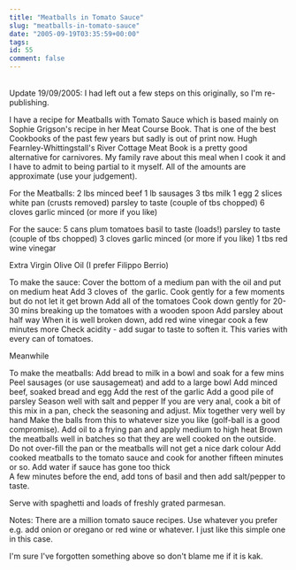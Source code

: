 ```yaml
---
title: "Meatballs in Tomato Sauce"
slug: "meatballs-in-tomato-sauce"
date: "2005-09-19T03:35:59+00:00"
tags:
id: 55
comment: false
---
```


<div style="clear: both;">&nbsp;</div>
Update 19/09/2005: I had left out a few steps on this originally, so I'm re-publishing.

I have a recipe for Meatballs with Tomato Sauce which is based mainly on Sophie Grigson's recipe in her  Meat Course  Book. That is one of the best Cookbooks of the past few years but sadly is out of print now. Hugh Fearnley-Whittingstall's  River Cottage Meat Book  is a pretty good alternative for carnivores. My family rave about this meal when I cook it and I have to admit to being partial to it myself. All of the amounts are approximate (use your judgement).

For the Meatballs:
2 lbs minced beef
1 lb sausages
3 tbs milk
1 egg
2 slices white pan (crusts removed)
parsley to taste  (couple of tbs chopped)
6 cloves garlic minced (or more if you like)

For the sauce:
5 cans plum tomatoes
basil to taste (loads!)
parsley to taste (couple of tbs chopped)
3 cloves garlic minced (or more if you like)
1 tbs red wine vinegar

Extra Virgin Olive Oil (I prefer Filippo Berrio)

To make the sauce:
Cover the bottom of a medium pan with the oil and put on medium heat
Add 3 cloves of&nbsp; the garlic. Cook gently for a few moments but do not let it get brown
Add all of the tomatoes
Cook down gently for 20-30 mins breaking up the tomatoes with a wooden spoon
Add parsley about half way
When it is well broken down, add red wine vinegar
cook a few minutes more
Check acidity - add sugar to taste to soften it. This varies with every can of tomatoes.

Meanwhile

To make the meatballs:
Add bread to milk in a bowl and soak for a few mins
Peel sausages (or use sausagemeat) and add to a large bowl
Add minced beef, soaked bread and egg
Add the rest of the garlic
Add a good pile of parsley
Season well with salt and pepper
If you are very anal, cook a bit of this mix in a pan, check the seasoning and adjust.
Mix together very well by hand
Make the balls from this to whatever size you like (golf-ball is a good compromise).
Add oil to a frying pan and apply medium to high heat
Brown the meatballs well in batches so that they are well cooked on the outside.
Do not over-fill the pan or the meatballs will not get a nice dark colour
Add cooked meatballs to the tomato sauce and cook for another fifteen minutes or so.
Add water if sauce has gone too thick   
A few minutes before the end, add tons of basil and then add salt/pepper to taste.

Serve with spaghetti and loads of freshly grated parmesan.

Notes:
There are a million tomato sauce recipes. Use whatever you prefer e.g. add onion or oregano or red wine or whatever. I just like this simple one in this case.

I'm sure I've forgotten something above so don't blame me if it is kak.

<div style="clear: both; padding-bottom: 0.25em;">&nbsp;</div>

